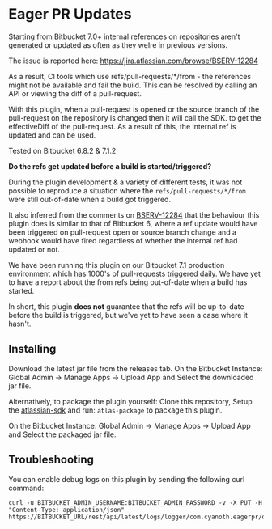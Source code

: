 # Eager PR Updates

Starting from Bitbucket 7.0+ internal references on repositories aren't generated or updated as often as they weIre in previous versions.

The issue is reported here: https://jira.atlassian.com/browse/BSERV-12284

As a result, CI tools which use refs/pull-requests/*/from - the references might not be available and fail the build. This can be resolved by calling an API
or viewing the diff of a pull-request.

With this plugin, when a pull-request is opened or the source branch of the pull-request on the repository is changed then it will call the SDK.
to get the effectiveDiff of the pull-request. As a result of this, the internal ref is updated and can be used.

Tested on Bitbucket 6.8.2 & 7.1.2

**__Do the refs get updated before a build is started/triggered?__**

During the plugin development & a variety of different tests, it was not possible to reproduce a situation where the `refs/pull-requests/*/from` were still out-of-date when a build got triggered.

It also inferred from the comments on [BSERV-12284](https://jira.atlassian.com/browse/BSERV-12284) that the behaviour this plugin does is similar to that of Bitbucket 6, where a ref update would have been triggered on pull-request open or source branch change and a webhook would have fired regardless of whether the internal ref had updated or not.

We have been running this plugin on our Bitbucket 7.1 production environment which has 1000's of pull-requests triggered daily. We have yet to have a report about the from refs being out-of-date when a build has started.

In short, this plugin **does not** guarantee that the refs will be up-to-date before the build is triggered, but we've yet to have seen a case where it hasn't.

## Installing

Download the latest jar file from the releases tab. 
On the Bitbucket Instance: Global Admin -> Manage Apps -> Upload App and Select the downloaded jar file.

Alternatively, to package the plugin yourself: 
Clone this repository, Setup the [atlassian-sdk](https://developer.atlassian.com/server/framework/atlassian-sdk/set-up-the-atlassian-plugin-sdk-and-build-a-project/) and run:
`atlas-package` to package this plugin.

On the Bitbucket Instance: Global Admin -> Manage Apps -> Upload App and Select the packaged jar file.

## Troubleshooting

You can enable debug logs on this plugin by sending the following curl command:

```
curl -u BITBUCKET_ADMIN_USERNAME:BITBUCKET_ADMIN_PASSWORD -v -X PUT -H "Content-Type: application/json" https://BITBUCKET_URL/rest/api/latest/logs/logger/com.cyanoth.eagerpr/debug
```
